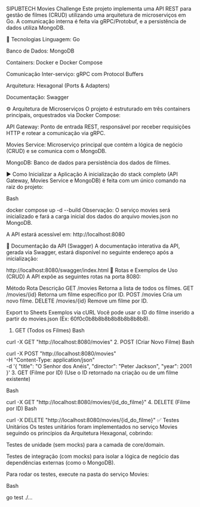 SIPUBTECH Movies Challenge
Este projeto implementa uma API REST para gestão de filmes (CRUD) utilizando uma arquitetura de microserviços em Go. A comunicação interna é feita via gRPC/Protobuf, e a persistência de dados utiliza MongoDB.

🚀 Tecnologias
Linguagem: Go

Banco de Dados: MongoDB

Containers: Docker e Docker Compose

Comunicação Inter-serviço: gRPC com Protocol Buffers

Arquitetura: Hexagonal (Ports & Adapters)

Documentação: Swagger

⚙️ Arquitetura de Microserviços
O projeto é estruturado em três containers principais, orquestrados via Docker Compose:

API Gateway: Ponto de entrada REST, responsável por receber requisições HTTP e rotear a comunicação via gRPC.

Movies Service: Microserviço principal que contém a lógica de negócio (CRUD) e se comunica com o MongoDB.

MongoDB: Banco de dados para persistência dos dados de filmes.

▶️ Como Inicializar a Aplicação
A inicialização do stack completo (API Gateway, Movies Service e MongoDB) é feita com um único comando na raiz do projeto:

Bash

docker compose up -d --build
Observação: O serviço movies será inicializado e fará a carga inicial dos dados do arquivo movies.json no MongoDB.

A API estará acessível em: http://localhost:8080

📖 Documentação da API (Swagger)
A documentação interativa da API, gerada via Swagger, estará disponível no seguinte endereço após a inicialização:

http://localhost:8080/swagger/index.html
🧭 Rotas e Exemplos de Uso (CRUD)
A API expõe as seguintes rotas na porta 8080:

Método	Rota	Descrição
GET	/movies	Retorna a lista de todos os filmes.
GET	/movies/{id}	Retorna um filme específico por ID.
POST	/movies	Cria um novo filme.
DELETE	/movies/{id}	Remove um filme por ID.

Export to Sheets
Exemplos via cURL
Você pode usar o ID do filme inserido a partir do movies.json (Ex: 60f0c0b8b8b8b8b8b8b8b8b8).

1. GET (Todos os Filmes)
Bash

curl -X GET "http://localhost:8080/movies"
2. POST (Criar Novo Filme)
Bash

curl -X POST "http://localhost:8080/movies" \
     -H "Content-Type: application/json" \
     -d '{
           "title": "O Senhor dos Anéis",
           "director": "Peter Jackson",
           "year": 2001
         }'
3. GET (Filme por ID)
(Use o ID retornado na criação ou de um filme existente)

Bash

curl -X GET "http://localhost:8080/movies/{id_do_filme}"
4. DELETE (Filme por ID)
Bash

curl -X DELETE "http://localhost:8080/movies/{id_do_filme}"
✅ Testes Unitários
Os testes unitários foram implementados no serviço Movies seguindo os princípios da Arquitetura Hexagonal, cobrindo:

Testes de unidade (sem mocks) para a camada de core/domain.

Testes de integração (com mocks) para isolar a lógica de negócio das dependências externas (como o MongoDB).

Para rodar os testes, execute na pasta do serviço Movies:

Bash

go test ./...
